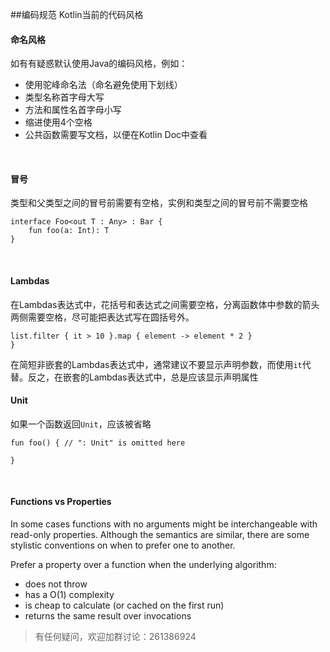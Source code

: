 ##编码规范
Kotlin当前的代码风格

#### 命名风格
如有有疑惑默认使用Java的编码风格，例如：
* 使用驼峰命名法（命名避免使用下划线）
* 类型名称首字母大写
* 方法和属性名首字母小写
* 缩进使用4个空格
* 公共函数需要写文档，以便在Kotlin Doc中查看

 
#### 冒号
类型和父类型之间的冒号前需要有空格，实例和类型之间的冒号前不需要空格
```
interface Foo<out T : Any> : Bar {
    fun foo(a: Int): T
}
```
 
#### Lambdas
在Lambdas表达式中，花括号和表达式之间需要空格，分离函数体中参数的箭头两侧需要空格，尽可能把表达式写在圆括号外。
```
list.filter { it > 10 }.map { element -> element * 2 }
}
```
在简短非嵌套的Lambdas表达式中，通常建议不要显示声明参数，而使用`it`代替。反之，在嵌套的Lambdas表达式中，总是应该显示声明属性
 
#### Unit
如果一个函数返回`Unit`，应该被省略
```
fun foo() { // ": Unit" is omitted here

}
```
 
#### Functions vs Properties
In some cases functions with no arguments might be interchangeable with read-only properties. Although the semantics are similar, there are some stylistic conventions on when to prefer one to another.

Prefer a property over a function when the underlying algorithm:
* does not throw
* has a O(1) complexity
* is cheap to calculate (or caсhed on the first run)
* returns the same result over invocations

> 有任何疑问，欢迎加群讨论：261386924
